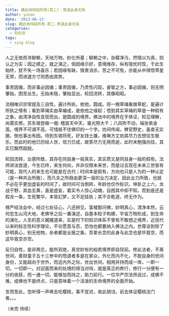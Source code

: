 ```yaml
---
title: 藉此徜徉起所思(其二)：常道此身无有
author: yunan
date: '2013-06-13'
slug: 藉此徜徉起所思-其二-常道此身无有
categories:
  - 叨叨念
tags:
  - sing blog
---
```



人之无依而寻聊赖，天地万物，妙化所基；聊赖之中，杂糅净污，然情以为真，则认之为实；因之顺之，就之演之，倘因缘示好，意境维存，纵有隐忧时现，于此生始终，犹不失一场喜乐；若因缘有缺，情景消杀，苦之不可免，亦能从中得悟零星无常，而进退方寸则悉由其势。

事贵因循，而非事必因循；事贵因循，乃灵性闪现，睿智之方，事必因循，则无明肇始，困苦丛生。无始未隐，肇始显出，轮回流转，其像昭昭。

 

法相唯识宗常提及三自性，遍计所执，依他，圆成。将一根草绳看做草蛇，是遍计所执之情有；看到草绳实由草编成，是依他之缘起；悟到其实草绳的草是一种假有之象，由清净自性变现而出，是圆成的境界。佛法中的境界在乎体证，知见理解，尚需实修。苏东坡尝做一偈: 稽首天中天，毫光照大千；八风吹不动，端坐紫金莲。境界不可谓不高，可惜抵不住佛印的一个字。坊间传闻，稗官野史，虽查无实据，倒也事出有因。待到东坡将死，好友钱士雄，维琳方丈劝其尽力去想往生极乐，而此时的他已历经人世，信力已成，故答尽力无用而逝，此时未勉强向往，其实已飘然超脱。

 

轮回流转，业感所致，其存在同自身一般真实，其实质又是同自身一般的假有。法师讲法尝道，今生已终，来生何向，并非仅限未来世，而是过去现在未来三世皆有可能，现代人的来生也可能是在古代；时间本是假有，方向也只是人为的一种认定（是一种共业所致），而凡夫之所趋由更深一层的业力决定，因此业力所致，也就不必在乎更加虚妄的时间了，故时间可当倒转，年龄也仅作标识。坤卦之上六，龙战于野，其血玄黄，虽是虚妄，着实令人惊心动魄，自困其中却不知，而到底还是假龙一条，生死繁华，本皆幻梦，又不足挂执；其不合乾道，终无作为。

 

楞严经法会中，经过七处征心，八还辨见，富楼那问佛，妙明真心，清净本然，云何忽生山河大地，老佛爷之后一番演述，自基本粒子构建，宇宙万物形成，到生命的演化，人生的意义娓娓道来，实是时下的知识体系不曾有不敢想之境界，近现代以来的标志性科学理论，不论愿意与否，恐怕也都要纳入佛法之内。世尊谈到除了妙明真心，别无他物，余者都是业报之象。吾辈长念的此身与此念也是毕竟空，而这毕竟空亦空。

 

反归自性，是非两忘，能所双绝，真空妙有的般若境界即自现前。修此法者，不离世间，善财童子五十三参中的悟道者多是在家众，外化而内不化，不脱自身的世间身份，又能超向于世外，而这内外之际，世出世间，相用并持而成一体，一即一切，一切即一。对迎面而来的处境的得当对待，就是真正的修行，修行一分便有一分的收获，而一通一切，能够加而持之，助力前行。一位华严宗法师说过，成佛不难，成佛也不是终点，只是意味着一个活泼的生命境界的全面开始。

 

言而至此，忽听得一声唤去吃樱桃，事不宜迟，收此胡诌，前去体证樱桃法门者。。。

（未完 待续）